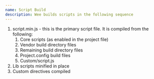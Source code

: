 ```yaml
---
name: Script Build
description: Wee builds scripts in the following sequence
---
```


1. script.min.js - this is the primary script file. It is compiled from the following:
	1. Core scripts (as enabled in the project file)
	2. Vendor build directory files
	3. Remaining build directory files
	4. Project.config build files
	5. Custom/script.js
2. Lib scripts minified in place
3. Custom directives compiled